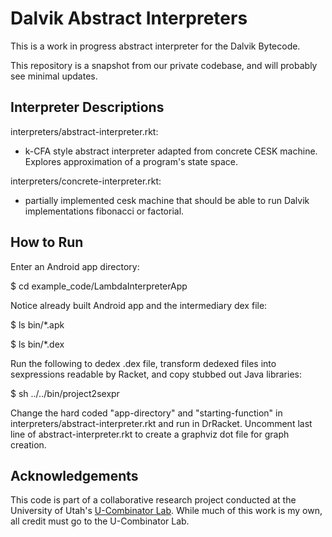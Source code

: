 Dalvik Abstract Interpreters
====================

This is a work in progress abstract interpreter for the Dalvik Bytecode.

This repository is a snapshot from our private codebase, and will probably see minimal updates.

Interpreter Descriptions
------------------------
interpreters/abstract-interpreter.rkt:
  - k-CFA style abstract interpreter adapted from concrete CESK machine. Explores approximation of a program's state space.

interpreters/concrete-interpreter.rkt:
  - partially implemented cesk machine that should be able to run Dalvik implementations fibonacci or factorial.


How to Run
----------

Enter an Android app directory:

  $ cd example_code/LambdaInterpreterApp

Notice already built Android app and the intermediary dex file:

  $ ls bin/*.apk

  $ ls bin/*.dex

Run the following to dedex .dex file, transform dedexed files into sexpressions readable by Racket, and copy stubbed out Java libraries:

  $ sh ../../bin/project2sexpr

Change the hard coded "app-directory" and "starting-function" in interpreters/abstract-interpreter.rkt and run in DrRacket. Uncomment last line of abstract-interpreter.rkt to create a graphviz dot file for graph creation.


Acknowledgements
----------------

This code is part of a collaborative research project conducted at the University of Utah's [U-Combinator Lab](http://ucombinator.org/).
While much of this work is my own, all credit must go to the U-Combinator Lab.
